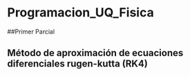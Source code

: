 # Programacion_UQ_Fisica
##Primer Parcial
## Método de aproximación de ecuaciones diferenciales rugen-kutta (RK4)

